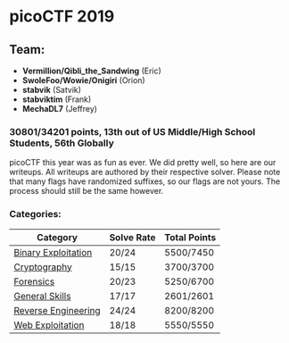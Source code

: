 # picoCTF 2019
## Team:
<ul>
  <li> <b>Vermillion/Qibli_the_Sandwing</b> (Eric)</li>
  <li> <b>SwoleFoo/Wowie/Onigiri</b> (Orion)</li>
  <li> <b>stabvik</b> (Satvik)</li>
  <li> <b>stabviktim</b> (Frank) </li>
  <li> <b>MechaDL7</b> (Jeffrey)</li>
</ul>

### 30801/34201 points, 13th out of US Middle/High School Students, 56th Globally

picoCTF this year was as fun as ever. We did pretty well, so here are our writeups. All writeups are authored by their respective solver. Please note that many flags have randomized suffixes, so our flags are not yours. The process should still be the same however.

### Categories:

|Category |Solve Rate|Total Points|
|---------|------|------|
|[Binary Exploitation](Binary-Exploitation)|20/24|5500/7450|
|[Cryptography](Cryptography)|15/15|3700/3700|
|[Forensics](Forensics)|20/23|5250/6700|
|[General Skills](General-Skills)|17/17|2601/2601|
|[Reverse Engineering](Reverse-Engineering)|24/24|8200/8200|
|[Web Exploitation](Web-Exploitation)|18/18|5550/5550|
